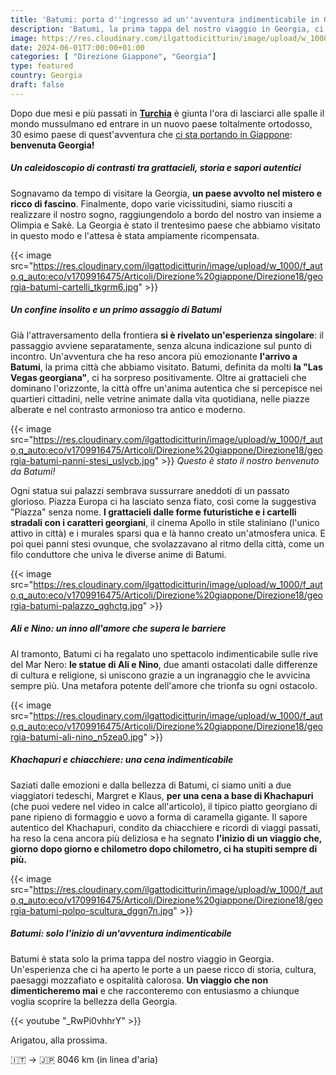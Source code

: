 ```yaml
---
title: 'Batumi: porta d''ingresso ad un''avventura indimenticabile in Georgia'
description: 'Batumi, la prima tappa del nostro viaggio in Georgia, ci ha conquistati con il suo mix di antico e moderno, sapori autentici e panorami mozzafiato. Scopri cosa vedere e fare in questa città affascinante!'
image: https://res.cloudinary.com/ilgattodicitturin/image/upload/w_1000/f_auto,q_auto:eco/v1713011125/Articoli/Direzione%20giappone/Direzione18/georgia-batumi-tempio_kgykp0.jpg
date: 2024-06-01T7:00:00+01:00
categories: [ "Direzione Giappone", "Georgia"]
type: featured  
country: Georgia 
draft: false
---
```


Dopo due mesi e più passati in **[Turchia](/categories/Turchia)** è giunta l'ora di lasciarci alle spalle il mondo mussulmano ed entrare in un nuovo paese toltalmente ortodosso, 30 esimo paese di quest'avventura che [ci sta portando in Giappone](/blog/dall-italia-al-giappone-in-van): **benvenuta Georgia!**

##### Un caleidoscopio di contrasti tra grattacieli, storia e sapori autentici

Sognavamo da tempo di visitare la Georgia, **un paese avvolto nel mistero e ricco di fascino**. Finalmente, dopo varie vicissitudini, siamo riusciti a realizzare il nostro sogno, raggiungendolo a bordo del nostro van insieme a Olimpia e Sakè. La Georgia è stato il trentesimo paese che abbiamo visitato in questo modo e l'attesa è stata ampiamente ricompensata.

{{< image src="https://res.cloudinary.com/ilgattodicitturin/image/upload/w_1000/f_auto,q_auto:eco/v1709916475/Articoli/Direzione%20giappone/Direzione18/georgia-batumi-cartelli_tkgrm6.jpg" >}} 

##### Un confine insolito e un primo assaggio di Batumi

Già l'attraversamento della frontiera **si è rivelato un'esperienza singolare**: il passaggio avviene separatamente, senza alcuna indicazione sul punto di incontro. Un'avventura che ha reso ancora più emozionante **l'arrivo a Batumi**, la prima città che abbiamo visitato.
Batumi, definita da molti **la "Las Vegas georgiana"**, ci ha sorpreso positivamente. Oltre ai grattacieli che dominano l'orizzonte, la città offre un'anima autentica che si percepisce nei quartieri cittadini, nelle vetrine animate dalla vita quotidiana, nelle piazze alberate e nel contrasto armonioso tra antico e moderno.

{{< image src="https://res.cloudinary.com/ilgattodicitturin/image/upload/w_1000/f_auto,q_auto:eco/v1709916475/Articoli/Direzione%20giappone/Direzione18/georgia-batumi-panni-stesi_uslycb.jpg" >}} 
_Questo è stato il nostro benvenuto da Batumi!_

Ogni statua sui palazzi sembrava sussurrare aneddoti di un passato glorioso. Piazza Europa ci ha lasciato senza fiato, così come la suggestiva "Piazza" senza nome. **I grattacieli dalle forme futuristiche e i cartelli stradali con i caratteri georgiani**, il cinema Apollo in stile staliniano (l'unico attivo in città) e i murales sparsi qua e là hanno creato un'atmosfera unica. E poi quei panni stesi ovunque, che svolazzavano al ritmo della città, come un filo conduttore che univa le diverse anime di Batumi.

{{< image src="https://res.cloudinary.com/ilgattodicitturin/image/upload/w_1000/f_auto,q_auto:eco/v1709916475/Articoli/Direzione%20giappone/Direzione18/georgia-batumi-palazzo_qghctg.jpg" >}} 

##### Ali e Nino: un inno all'amore che supera le barriere

Al tramonto, Batumi ci ha regalato uno spettacolo indimenticabile sulle rive del Mar Nero: **le statue di Ali e Nino**, due amanti ostacolati dalle differenze di cultura e religione, si uniscono grazie a un ingranaggio che le avvicina sempre più. Una metafora potente dell'amore che trionfa su ogni ostacolo.

{{< image src="https://res.cloudinary.com/ilgattodicitturin/image/upload/w_1000/f_auto,q_auto:eco/v1709916475/Articoli/Direzione%20giappone/Direzione18/georgia-batumi-ali-nino_n5zea0.jpg" >}} 

##### Khachapuri e chiacchiere: una cena indimenticabile

Saziati dalle emozioni e dalla bellezza di Batumi, ci siamo uniti a due viaggiatori tedeschi, Margret e Klaus, **per una cena a base di Khachapuri** (che puoi vedere nel video in calce all'articolo), il tipico piatto georgiano di pane ripieno di formaggio e uovo a forma di caramella gigante. Il sapore autentico del Khachapuri, condito da chiacchiere e ricordi di viaggi passati, ha reso la cena ancora più deliziosa e ha segnato **l'inizio di un viaggio che, giorno dopo giorno e chilometro dopo chilometro, ci ha stupiti sempre di più.**

{{< image src="https://res.cloudinary.com/ilgattodicitturin/image/upload/w_1000/f_auto,q_auto:eco/v1709916475/Articoli/Direzione%20giappone/Direzione18/georgia-batumi-polpo-scultura_dggn7n.jpg" >}} 

##### Batumi: solo l'inizio di un'avventura indimenticabile

Batumi è stata solo la prima tappa del nostro viaggio in Georgia. Un'esperienza che ci ha aperto le porte a un paese ricco di storia, cultura, paesaggi mozzafiato e ospitalità calorosa. **Un viaggio che non dimenticheremo mai** e che racconteremo con entusiasmo a chiunque voglia scoprire la bellezza della Georgia.

{{< youtube "_RwPi0vhhrY" >}}

Arigatou, alla prossima.

🇮🇹 → 🇯🇵 8046 km (in linea d'aria)
